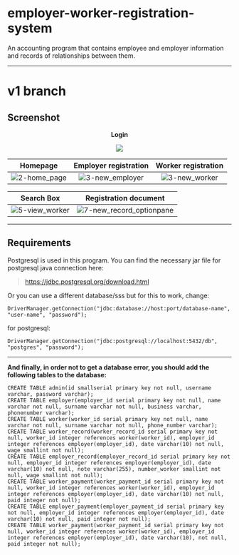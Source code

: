 # employer-worker-registration-system

An accounting program that contains employee and employer information and records of relationships between them.

---

# v1 branch

## Screenshot

<p align="center"><strong>Login</strong></p>
<p align="center"><img src="https://user-images.githubusercontent.com/71611710/157845415-c8f293df-5e1a-4ac5-a066-1971ee3ab6ae.png"></p>

|                                                     **Homepage**                                                      |                                                **Employer registration**                                                 |                                                **Worker registration**                                                 |
| :-------------------------------------------------------------------------------------------------------------------: | :----------------------------------------------------------------------------------------------------------------------: | :--------------------------------------------------------------------------------------------------------------------: |
| ![2-home_page](https://user-images.githubusercontent.com/71611710/157845986-0b99502d-ec6a-411c-999c-d37859dcf47e.png) | ![3-new_employer](https://user-images.githubusercontent.com/71611710/157849241-2a4ea23f-f195-4152-ab57-b2da20a1ea87.png) | ![3-new_worker](https://user-images.githubusercontent.com/71611710/157849850-5c6cfda1-05cd-4164-8287-474496cd189e.png) |

|                                                     **Search Box**                                                      |                                                     **Registration document**                                                     |
| :---------------------------------------------------------------------------------------------------------------------: | :-------------------------------------------------------------------------------------------------------------------------------: |
| ![5-view_worker](https://user-images.githubusercontent.com/71611710/157850829-c03944a1-bd1b-41d6-875b-61f8d8ce4d62.png) | ![7-new_record_optionpane](https://user-images.githubusercontent.com/71611710/158039292-30c103d1-bdaa-4f3f-bd36-342815fd6efd.png) |

---

## Requirements

Postgresql is used in this program. You can find the necessary jar file for postgresql java connection here:

> https://jdbc.postgresql.org/download.html

Or you can use a different database/sss but for this to work, change:

```
DriverManager.getConnection("jdbc:database://host:port/database-name", "user-name", "password");
```

for postgresql:

```
DriverManager.getConnection("jdbc:postgresql://localhost:5432/db", "postgres", "password");
```

---

**And finally, in order not to get a database error, you should add the following tables to the database:**

```
CREATE TABLE admin(id smallserial primary key not null, username varchar, password varchar);
CREATE TABLE employer(employer_id serial primary key not null, name varchar not null, surname varchar not null, business varchar, phonenumber varchar);
CREATE TABLE worker(worker_id serial primary key not null, name varchar not null, surname varchar not null, phone_number varchar);
CREATE TABLE worker_record(worker_record_id serial primary key not null, worker_id integer references worker(worker_id), employer_id integer references employer(employer_id), date varchar(10) not null, wage smallint not null);
CREATE TABLE employer_record(employer_record_id serial primary key not null, employer_id integer references employer(employer_id), date varchar(10) not null, note varchar(255), number_worker smallint not null, wage smallint not null);
CREATE TABLE worker_payment(worker_payment_id serial primary key not null, worker_id integer references worker(worker_id), employer_id integer references employer(employer_id), date varchar(10) not null, paid integer not null);
CREATE TABLE employer_payment(employer_payment_id serial primary key not null, employer_id integer references employer(employer_id), date varchar(10) not null, paid integer not null);
CREATE TABLE worker_payment(worker_payment_id serial primary key not null, worker_id integer references worker(worker_id), employer_id integer references employer(employer_id), date varchar(10), not null, paid integer not null);
```

